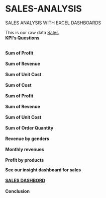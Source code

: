 # SALES-ANALYSIS
SALES ANALYSIS WITH EXCEL DASHBOARDS

This is our raw data
<a href="https://github.com/Lindoh95/SALES-ANALYSIS/blob/main/CAPSTONE%20PROJECT.xlsx">  Sales</a>
<b><br>KPI's Questions <b></br>

<br>Sum of Profit</br>
<br>Sum of Revenue</br>
<br>Sum of Unit Cost</br>
<br>Sum of Cost</br>
<br>Sum of Profit</br>
<br>Sum of Revenue</br>
<br>Sum of Unit Cost</br>
<br>Sum of Order Quantity</br>
<br>Revenue by genders</br>
<br>Monthly revenues</BR>
<br>Profit by products</br>


See our insight dashboard for sales
<br></br>
<a href="https://github.com/Lindoh95/SALES-ANALYSIS/blob/main/SALESDASHBOARD.PNG">SALES DASHBORD<a><br></br>
Conclusion



